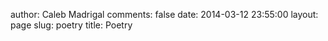 author: Caleb Madrigal
comments: false
date: 2014-03-12 23:55:00
layout: page
slug: poetry
title: Poetry

<script>
window.location.assign("http://calebmadrigal.com/topics/poetry/");
</script>

